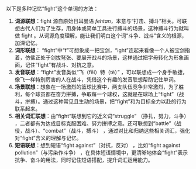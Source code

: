 以下是多种记忆“fight”这个单词的方法：
1. **词源联想**：fight 源自原始日耳曼语 *fehtan*，本意与“打击、搏斗”相关。可联想古代人们为了生存，用身体或简单工具进行搏斗的场景，这种搏斗行为就叫做 fight 。从词源角度理解，能让我们明白这个词“斗争、战斗”含义的根源，加深记忆。
2. **词形联想**： “fight”中“f”可想象成一把宝剑，“ight”连起来看像一个人被宝剑指着，仿佛正处于剑拔弩张、要展开战斗的场景，这样通过把字母转化为形象画面，记住“fight”有战斗、对抗之意。
3. **发音联想**：“fight”发音类似“飞（fēi）特（tè）” ，可以联想成一个身手敏捷，像飞一样特别厉害的人在战斗，凭借这个有趣的发音联想帮助记住单词。
4. **场景联想**：想象在一场激烈的篮球比赛中，两支队伍竞争非常激烈，为了胜利，每个球员都在奋力拼搏，争取每一个球权，这就是在球场上“fight”（战斗，拼搏）。通过这种常见且生动的场景，把“fight”和为目标全力以赴的行为联系起来。
5. **相关词汇联想**：由“fight”联想到它的近义词“struggle” （挣扎，努力，斗争） ，二者都有为达成目标克服困难、努力拼搏之意。还可联想到“battle”（战役，战斗）、“combat”（战斗，搏斗） ，通过对比和归纳这些相关词汇，强化对“fight”含义的理解与记忆。 
6. **短语联想**：想到短语“fight against”（对抗，反对） ，比如“fight against pollution”（与污染作斗争） ，在具体短语情境中，更清晰地体会“fight”表示抗争、奋斗的用法，同时记住短语搭配，提升词汇运用能力。 
